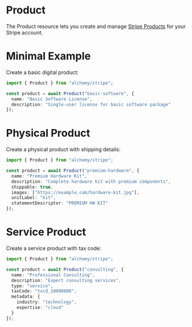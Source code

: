 # Product

The Product resource lets you create and manage [Stripe Products](https://stripe.com/docs/api/products) for your Stripe account.

# Minimal Example

Create a basic digital product:

```ts
import { Product } from "alchemy/stripe";

const product = await Product("basic-software", {
  name: "Basic Software License",
  description: "Single-user license for basic software package"
});
```

# Physical Product

Create a physical product with shipping details:

```ts
import { Product } from "alchemy/stripe";

const product = await Product("premium-hardware", {
  name: "Premium Hardware Kit", 
  description: "Complete hardware kit with premium components",
  shippable: true,
  images: ["https://example.com/hardware-kit.jpg"],
  unitLabel: "kit",
  statementDescriptor: "PREMIUM HW KIT"
});
```

# Service Product

Create a service product with tax code:

```ts
import { Product } from "alchemy/stripe";

const product = await Product("consulting", {
  name: "Professional Consulting",
  description: "Expert consulting services", 
  type: "service",
  taxCode: "txcd_10000000",
  metadata: {
    industry: "technology",
    expertise: "cloud"
  }
});
```